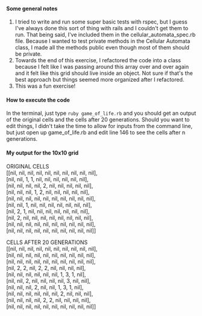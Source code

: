 #### Some general notes
1. I tried to write and run some super basic tests with rspec, but I guess I've always done this sort of thing with rails and I couldn't get them to run. That being said, I've included them in the cellular_automata_spec.rb file. Because I wanted to test private methods in the Cellular Automata class, I made all the methods public even though most of them should be private. 
2. Towards the end of this exercise, I refactored the code into a class because I felt like I was passing around this array over and over again and it felt like this grid should live inside an object. Not sure if that's the best approach but things seemed more organized after I refactored. 
3. This was a fun exercise! 

#### How to execute the code 
In the terminal, just type `ruby game_of_life.rb` and you should get an output of the original cells and the cells after 20 generations. Should you want to edit things, I didn't take the time to allow for inputs from the command line, but just open up game_of_life.rb and edit line 146 to see the cells after n generations. 

#### My output for the 10x10 grid
ORIGINAL CELLS  
[[nil, nil, nil, nil, nil, nil, nil, nil, nil, nil],  
 [nil, nil, 1, 1, nil, nil, nil, nil, nil, nil],  
 [nil, nil, nil, nil, 2, nil, nil, nil, nil, nil],  
 [nil, nil, nil, 1, 2, nil, nil, nil, nil, nil],  
 [nil, nil, nil, nil, nil, nil, nil, nil, nil, nil],  
 [nil, nil, 1, nil, nil, nil, nil, nil, nil, nil],  
 [nil, 2, 1, nil, nil, nil, nil, nil, nil, nil],  
 [nil, 2, nil, nil, nil, nil, nil, nil, nil, nil],  
 [nil, nil, nil, nil, nil, nil, nil, nil, nil, nil],  
 [nil, nil, nil, nil, nil, nil, nil, nil, nil, nil]]  
  
  
CELLS AFTER 20 GENERATIONS       
[[nil, nil, nil, nil, nil, nil, nil, nil, nil, nil],  
 [nil, nil, nil, nil, nil, nil, nil, nil, nil, nil],  
 [nil, nil, nil, nil, nil, nil, nil, nil, nil, nil],  
 [nil, 2, 2, nil, 2, 2, nil, nil, nil, nil],  
 [nil, nil, nil, nil, nil, nil, 1, 3, 1, nil],  
 [nil, nil, 2, nil, nil, nil, nil, 3, nil, nil],  
 [nil, nil, nil, 2, nil, nil, 1, 3, 1, nil],  
 [nil, nil, nil, nil, nil, nil, 2, nil, nil, nil],  
 [nil, nil, nil, nil, 2, 2, nil, nil, nil, nil],  
 [nil, nil, nil, nil, nil, nil, nil, nil, nil, nil]]  

